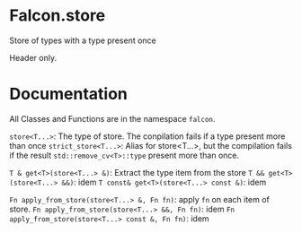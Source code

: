 # Falcon.store
Store of types with a type present once

Header only.


# Documentation

All Classes and Functions are in the namespace `falcon`.

`store<T...>`: The type of store. The conpilation fails if a type present more than once
`strict_store<T...>`: Alias for store<T...>, but the compilation fails if the result `std::remove_cv<T>::type` present more than once.

`T & get<T>(store<T...> &)`: Extract the type item from the store
`T && get<T>(store<T...> &&)`: idem
`T const& get<T>(store<T...> const &)`: idem

`Fn apply_from_store(store<T...> &, Fn fn)`: apply `fn` on each item of store.
`Fn apply_from_store(store<T...> &&, Fn fn)`: idem
`Fn apply_from_store(store<T...> const &, Fn fn)`: idem
